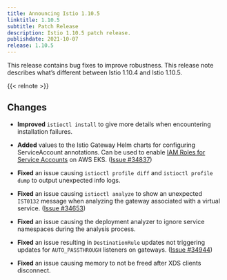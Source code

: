 ```yaml
---
title: Announcing Istio 1.10.5
linktitle: 1.10.5
subtitle: Patch Release
description: Istio 1.10.5 patch release.
publishdate: 2021-10-07
release: 1.10.5
---
```


This release contains bug fixes to improve robustness. This release note describes what’s different between Istio 1.10.4 and Istio 1.10.5.

{{< relnote >}}

## Changes

- **Improved** `istioctl install` to give more details when encountering installation failures.

- **Added** values to the Istio Gateway Helm charts for configuring ServiceAccount annotations.  Can be used to enable [IAM Roles for Service Accounts](https://docs.aws.amazon.com/eks/latest/userguide/iam-roles-for-service-accounts.html) on AWS EKS.
  ([Issue #34837](https://github.com/istio/istio/issues/34837))

- **Fixed** an issue causing `istioctl profile diff` and `istioctl profile dump` to output unexpected info logs.

- **Fixed** an issue causing `istioctl analyze` to show an unexpected `IST0132` message when analyzing the gateway associated with a virtual service.
  ([Issue #34653](https://github.com/istio/istio/issues/34653))

- **Fixed** an issue causing the deployment analyzer to ignore service namespaces during the analysis process.

- **Fixed** an issue resulting in `DestinationRule` updates not triggering updates for `AUTO_PASSTHROUGH` listeners on gateways.
  ([Issue #34944](https://github.com/istio/istio/issues/34944))

- **Fixed** an issue causing memory to not be freed after XDS clients disconnect.
